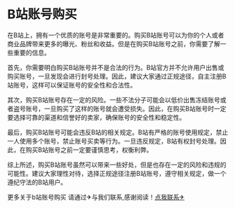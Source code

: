 # B站账号购买

在B站上，拥有一个优质的账号是非常重要的。购买B站账号可以为你的个人或者商业品牌带来更多的曝光、粉丝和收益。但是在购买B站账号之前，你需要了解一些重要的信息。

首先，你需要明白购买B站账号并不是合法的行为。B站官方并不允许用户出售或购买账号，一旦发现会进行封号处理。因此，建议大家通过正规途径，自主注册B站账号，这样可以保证账号的安全性和合法性。

其次，购买B站账号存在一定的风险。一些不法分子可能会以低价出售冻结账号或者盗号账号，一旦购买了这样的账号就会遭受损失。因此，在购买B站账号时一定要选择可靠的渠道和信誉好的卖家，确保账号的安全性和稳定性。

最后，购买B站账号可能会违反B站的相关规定。B站有严格的账号使用规定，禁止一人使用多个账号，禁止账号买卖等行为。一旦违反规定，B站有权封号处理。因此，在购买B站账号之前一定要谨慎思考，权衡利弊。

综上所述，购买B站账号虽然可以带来一些好处，但是也存在一定的风险和违规的可能性。建议大家理性对待，选择正规途径注册B站账号，遵守相关规定，做一个遵纪守法的B站用户。

更多关于b站账号购买 请通过✈与我们联系,感谢阅读！[点我联系✈](https://chat.G208.com)